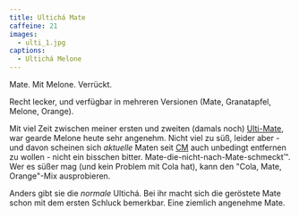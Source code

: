 ```yaml
---
title: Ultichá Mate
caffeine: 21
images:
  - ulti_1.jpg
captions:
  - Ultichá Melone
---
```


Mate. Mit Melone. Verrückt.

Recht lecker, und verfügbar in mehreren Versionen (Mate, Granatapfel, Melone, Orange).

Mit viel Zeit zwischen meiner ersten und zweiten (damals noch) [Ulti-Mate](http://www.ulticha-mate.de/), war gearde Melone heute sehr angenehm. Nicht viel zu süß, leider aber - und davon scheinen sich *aktuelle* Maten seit [CM](/mate/club.html) auch unbedingt entfernen zu wollen - nicht ein bisschen bitter. Mate-die-nicht-nach-Mate-schmeckt™. Wer es süßer mag (und kein Problem mit Cola hat), kann den "Cola, Mate, Orange"-Mix ausprobieren.

Anders gibt sie die *normale* Ultichá. Bei ihr macht sich die geröstete Mate schon mit dem ersten Schluck bemerkbar. Eine ziemlich angenehme Mate.
